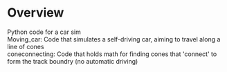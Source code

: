 # Overview
Python code for a car sim <br/>
Moving_car: Code that simulates a self-driving car, aiming to travel along a line of cones <br/>
coneconnecting: Code that holds math for finding cones that 'connect' to form the track boundry (no automatic driving) <br/>
